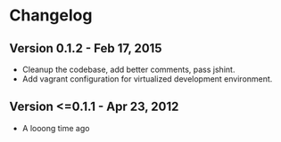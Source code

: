 # Changelog

## Version 0.1.2 - Feb 17, 2015
* Cleanup the codebase, add better comments, pass jshint.
* Add vagrant configuration for virtualized development environment.

## Version <=0.1.1 - Apr 23, 2012
* A looong time ago
